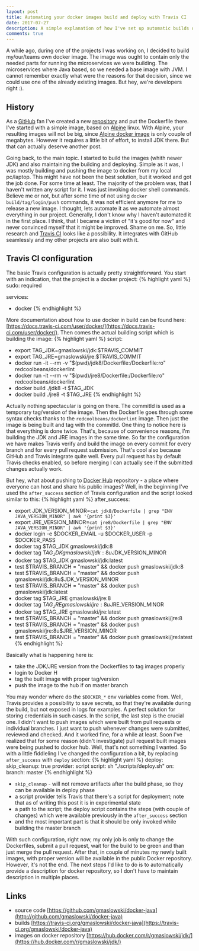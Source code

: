 ```yaml
---
layout: post
title: Automating your docker images build and deploy with Travis CI
date: 2017-07-27
description: A simple explanation of how I've set up automatic builds of my docker images.
comments: true
---
```


A while ago, during one of the projects I was working on, I decided to build my/our/teams own docker image. The image was ought to contain only the needed 
parts for running the microservices we were building. The microservices where Java based, so we needed a base image with JVM. I cannot remember exactly what were the 
reasons for that decision, since we could use one of the already existing images. But hey, we're developers right :).

## History

As a [GitHub](https://github.com) fan I've created a new [repository](https://github.com/gmaslowski/docker-java) and put the Dockerfile there. I've started with a simple
image, based on [Alpine](https://alpinelinux.org/) linux. With Alpine, your resulting images will not be big, since [Alpine docker image](https://hub.docker.com/_/alpine/) is only couple of megabytes.
However it requires a little bit of effort, to install JDK there. But that can actually deserve another post. 

Going back, to the main topic. I started to build the images (whith newer JDK) and also maintaining the building and deploying. Simple as it was, I was mostly building and pushing the image to 
docker from my local pc/laptop. This might have not been the best solution, but it worked and got the job done. For some time at least. The majority of the problem was, that I haven't written any script
for it. I was just invoking docker shell commands. Believe me or not, but after some time of not using `docker build/tag/login/push` commands, it was not efficient anymore for me to release a 
new image. I thought, lets automate it as we automate almost everything in our project. Generally, I don't know why I haven't automated it in the first place. I think, that I became a 
victim of "it's good for now" and never convinced myself that it might be improved. Shame on me. So, little research and [Travis CI](https://travis-ci.org) looks like a possibility. 
It integrates with GitHub seamlessly and my other projects are also built with it.

## Travis CI configuration

The basic Travis configuration is actually pretty straightforward. You start with an indication, that the project is a docker project:
{% highlight yaml %}
sudo: required

services:
  - docker
{% endhighlight %}

More documentation about how to use docker in build can be found here: [https://docs.travis-ci.com/user/docker/](https://docs.travis-ci.com/user/docker/). Then comes the actual building script which is
building the image:
{% highlight yaml %}
script:
  - export TAG_JDK=gmaslowski/jdk:$TRAVIS_COMMIT
  - export TAG_JRE=gmaslowski/jre:$TRAVIS_COMMIT
  - docker run -it --rm -v "$(pwd)/jdk8/Dockerfile:/Dockerfile:ro" redcoolbeans/dockerlint
  - docker run -it --rm -v "$(pwd)/jre8/Dockerfile:/Dockerfile:ro" redcoolbeans/dockerlint
  - docker build ./jdk8 -t $TAG_JDK
  - docker build ./jre8 -t $TAG_JRE
{% endhighlight %}

Actually nothing spectacular is going on there. The commitId is used as a temporary tag/version of the image. Then the Dockerfile goes through some syntax checks thanks to the `redcoolbeans/dockerlint`
image. Then just the image is being built and tag with the commitId. One thing to notice here is that everything is done twice. That's, because of convenience reasons, I'm building the JDK and JRE images
in the same time. So far the configuration we have makes Travis verify and build the image on every commit for every branch and for every pull request submission.
That's cool also because GitHub and Travis integrate quite well. Every pull request has by default Travis checks enabled, so before merging I can actually see if the submitted changes actually work.

But hey, what about pushing to [Docker Hub](https://hub.docker.com/) repository - a place where everyone can host and share his public images? Well, in the beginning I've used the `after_success` section 
of Travis configuration and the script looked similar to this:
{% highlight yaml %}
after_success:
  - export JDK_VERSION_MINOR=`cat jdk8/Dockerfile | grep "ENV JAVA_VERSION_MINOR" | awk '{print $3}'`
  - export JRE_VERSION_MINOR=`cat jre8/Dockerfile | grep "ENV JAVA_VERSION_MINOR" | awk '{print $3}'`
  - docker login -e $DOCKER_EMAIL -u $DOCKER_USER -p $DOCKER_PASS
  - docker tag $TAG_JDK gmaslowski/jdk:8 
  - docker tag $TAG_JDK gmaslowski/jdk:8u$JDK_VERSION_MINOR
  - docker tag $TAG_JDK gmaslowski/jdk:latest
  - test $TRAVIS_BRANCH = "master" && docker push gmaslowski/jdk:8
  - test $TRAVIS_BRANCH = "master" && docker push gmaslowski/jdk:8u$JDK_VERSION_MINOR
  - test $TRAVIS_BRANCH = "master" && docker push gmaslowski/jdk:latest
  - docker tag $TAG_JRE gmaslowski/jre:8 
  - docker tag $TAG_JRE gmaslowski/jre:8u$JRE_VERSION_MINOR
  - docker tag $TAG_JRE gmaslowski/jre:latest
  - test $TRAVIS_BRANCH = "master" && docker push gmaslowski/jre:8
  - test $TRAVIS_BRANCH = "master" && docker push gmaslowski/jre:8u$JRE_VERSION_MINOR
  - test $TRAVIS_BRANCH = "master" && docker push gmaslowski/jre:latest
{% endhighlight %}

Basically what is happening here is:

- take the JDK/JRE version from the Dockerfiles to tag images properly
- login to Docker H
- tag the built image with proper tag/version
- push the image to the hub if on master branch

You may wonder where do the `$DOCKER_*` env variables come from. Well, Travis provides a possibility to save secrets, so that they're available during the build, but not exposed in logs for examples.
A perfect solution for storing credentials in such cases. In the script, the last step is the crucial one. I didn't want to push images which were built from pull requests or individual branches.
I just want to push whenever changes were submitted, reviewed and checked. And it worked fine, for a while at least. Soon I've realized that for some reason (didn't investigate) pull 
request built images were being pushed to docker hub. Well, that's not something I wanted. So with a little fiddleling I've changed the configuration a bit,
by replacing `after_success` with `deploy` section:
{% highlight yaml %}
deploy:
  skip_cleanup: true
  provider: script
  script: sh "./scripts/deploy.sh"
  on:
    branch: master
{% endhighlight %}

- `skip_cleanup` - will not remove artifacts after the build phase, so they can be available in deploy phase
- a script provider tells Travis that there's a script for deployment; note that as of writing this post it is in experimental state
- a path to the script; the deploy script contains the steps (with couple of changes) which were available previously in the `after_success` section
- and the most important part is that it should be only invoked while building the master branch

With such configuration, right now, my only job is only to change the Dockerfiles, submit a pull request, wait for the build to be green and than just merge the pull request. After that, in couple of
minutes my newly built images, with proper version will be available in the public Docker repository. However, it's not the end. The next steps I'd like to do is to automatically provide
a description for docker repository, so I don't have to maintain description in multiple places.

## Links

- source code [https://github.com/gmaslowski/docker-java](http://github.com/gmaslowski/docker-java)
- builds [https://travis-ci.org/gmaslowski/docker-java](https://travis-ci.org/gmaslowski/docker-java)
- images on docker repository [https://hub.docker.com/r/gmaslowski/jdk/](https://hub.docker.com/r/gmaslowski/jdk/)
